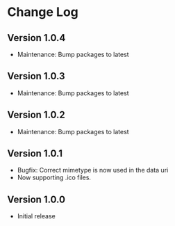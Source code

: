 # Change Log

## Version 1.0.4

- Maintenance: Bump packages to latest

## Version 1.0.3

- Maintenance: Bump packages to latest

## Version 1.0.2

- Maintenance: Bump packages to latest

## Version 1.0.1

- Bugfix: Correct mimetype is now used in the data uri
- Now supporting .ico files.

## Version 1.0.0

- Initial release

